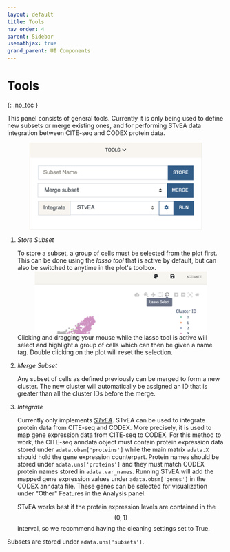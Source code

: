 ```yaml
---
layout: default
title: Tools
nav_order: 4
parent: Sidebar
usemathjax: true
grand_parent: UI Components
---
```


<style type="text/css">
  .center {
    display: block;
    margin-left: auto;
    margin-right: auto;
}
</style>

<script type="text/x-mathjax-config">
    MathJax.Hub.Config({
    TeX: { equationNumbers: { autoNumber: "AMS" } }
    });
</script>
<script type="text/javascript" async src="http://cdn.mathjax.org/mathjax/latest/MathJax.js?config=TeX-AMS-MML_HTMLorMML"></script>

# Tools
{: .no_toc }

This panel consists of general tools. Currently it is only being used
to define new subsets or merge existing ones, and for performing STvEA
data integration between CITE-seq and CODEX protein data.

<div class="code-example" markdown="1">
<img src="../../../images/tools.png" width="400" class="center"/>

1. *Store Subset*

    To store a subset, a group of cells must be selected from the plot first.
    This can be done using the *lasso tool* that is active by default, but
    can also be switched to anytime in the plot's toolbox.
    <img src="../../../images/lasso.png" width="400" class="center"/>
    Clicking and dragging your mouse while the lasso tool is active
    will select and highlight a group of cells which can then be given
    a name tag. Double clicking on the plot will reset the selection.

2. *Merge Subset*

    Any subset of cells as defined previously can be merged to form a new
    cluster. The new cluster will automatically be assigned an ID that is
    greater than all the cluster IDs before the merge.

3. *Integrate*

    Currently only implements
    [*STvEA*](https://www.science.org/doi/10.1126/sciadv.abc5464). STvEA
    can be used to integrate protein data from CITE-seq and CODEX. More
    precisely, it is used to map gene expression data from CITE-seq to CODEX.
    For this method to work, the CITE-seq anndata object must contain
    protein expression data stored under `adata.obsm['proteins']` while
    the main matrix `adata.X` should hold the gene expression
    counterpart. Protein names should be stored under `adata.uns['proteins']`
    and they must match CODEX protein names stored in `adata.var_names`.
    Running STvEA will add the mapped gene expression values under
    `adata.obsm['genes']` in the CODEX anndata file. These genes can be
    selected for visualization under "Other" Features in the Analysis panel.

    STvEA works best if the protein expression levels are contained in the
    $$(0, 1)$$ interval, so we recommend having the cleaning settings set to
    True.

</div>

Subsets are stored under `adata.uns['subsets']`.